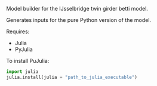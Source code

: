 Model builder for the IJsselbridge twin girder betti model.

Generates inputs for the pure Python version of the model.

Requires:

* Julia
* PyJulia

To install PuJulia:

```Python
import julia
julia.install(julia = "path_to_julia_executable")
```
